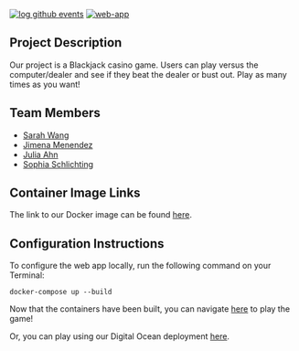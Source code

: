 [![log github events](https://github.com/software-students-spring2025/5-final-sjsj5/actions/workflows/event-logger.yml/badge.svg)](https://github.com/software-students-spring2025/5-final-sjsj5/actions/workflows/event-logger.yml)
[![web-app](https://github.com/software-students-spring2025/5-final-sjsj5/actions/workflows/web-app.yaml/badge.svg)](https://github.com/software-students-spring2025/5-final-sjsj5/actions/workflows/web-app.yaml)

## Project Description
Our project is a Blackjack casino game. Users can play versus the computer/dealer and see if they beat the dealer or bust out. Play as many times as you want!

## Team Members
- [Sarah Wang](https://github.com/sarahswang)
- [Jimena Menendez](https:/github.com/jkm8294)
- [Julia Ahn](https:/github.com/juliaahn)
- [Sophia Schlichting](https:/github.com/schlichtings)

## Container Image Links
The link to our Docker image can be found [here](https://hub.docker.com/r/ssw8645/blackjack-web-app).

## Configuration Instructions
To configure the web app locally, run the following command on your Terminal:
```
docker-compose up --build
```
Now that the containers have been built, you can navigate [here](http://localhost:5003/login) to play the game!

Or, you can play using our Digital Ocean deployment [here](https://hub.docker.com/r/ssw8645/blackjack-web-app).

